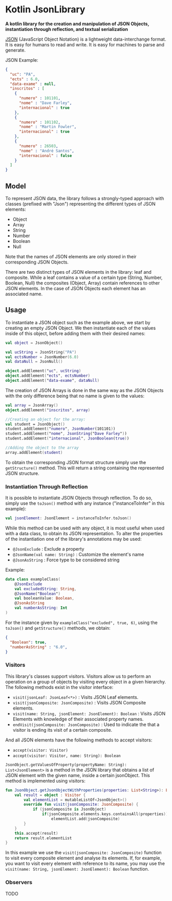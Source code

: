 # Kotlin JsonLibrary

**A kotlin library for the creation and manipulation of JSON Objects, instantiation through reflection, and textual serialization**

[JSON](https://www.json.org/json-en.html) (JavaScript Object Notation) is a lightweight data-interchange format. It is easy for humans to read and write. 
It is easy for machines to parse and generate.

JSON Example:
```json
{
  "uc": "PA",
  "ects" : 6.0,
  "data-exame" : null,
  "inscritos" : [
    {
      "numero" : 101101,
      "nome" : "Dave Farley",
      "internacional" : true
    },
    {
      "numero" : 101102,
      "nome" : "Martin Fowler",
      "internacional" : true
    },
    {
      "numero" : 26503,
      "nome" : "André Santos",
      "internacional" : false
    }
  ]
}
```

## Model

To represent JSON data, the library follows a strongly-typed approach with classes (prefixed with "Json") representing the different types of JSON elements:

- Object
- Array
- String
- Number
- Boolean
- Null

Note that the names of JSON elements are only stored in their corresponding JSON Objects.

There are two distinct types of JSON elements in the library: leaf and composite. While a leaf contains a value of a certain type (String, Number, Boolean, Null) 
the composites (Object, Array) contain references to other JSON elements. In the case of JSON Objects each element has an associated name.

## Usage

To instantiate a JSON object such as the example above, we start by creating an empty JSON Object. 
We then instantiate each of the values inside of this object, before adding them with their desired names: 
```kotlin
val object = JsonObject()

val ucString = JsonString("PA")
val ectsNumber = JsonNumber(6.0)
val dataNull = JsonNull()

object.addElement("uc", ucString)
object.addElement("ects", ectsNumber)
object.addElement("data-exame", dataNull)
```

The creation of JSON Arrays is done in the same way as the JSON Objects with the only difference being that no name is given to the values:
```kotlin
val array = JsonArray()
object.addElement("inscritos", array)

//Creating an object for the array: 
val student = JsonObject()
student.addElement("numero", JsonNumber(101101))
student.addElement("nome", JsonString("Dave Farley"))
student.addElement("internacional", JsonBoolean(true))

//Adding the object to the array
array.addElement(student)
```

To obtain the corresponding JSON format structure simply use the `getStructure()` method. This will return a string containing the represented JSON structure.

### Instantiation Through Reflection

It is possible to instantiate JSON Objects through reflection. To do so, simply use the `toJson()` method with any instance ("instanceToInfer" in this example):
```kotlin
val jsonElement: JsonElement = instanceToInfer.toJson()
```

While this method can be used with any object, it is most useful when used with a data class, to obtain its JSON representation.
To alter the properties of the instantiation one of the library's annotations may be used:
- `@JsonExclude` : Exclude a property
- `@JsonName(val name: String)` : Customize the element's name
- `@JsonAsString` : Force type to be considered string

Example:
```kotlin
data class exampleClass(
    @JsonExclude
    val excludedString: String,
    @JsonName("Boolean")
    val booleanValue: Boolean,
    @JsonAsString
    val numberAsString: Int
)
```

For the instance given by `exampleClass("excluded", true, 6)`, using the `toJson()` and `getStructure()` methods, we obtain:
```json
{
  "Boolean": true,
  "numberAsString" : "6.0",
}
```

### Visitors

This library's classes support visitors. Visitors allow us to perform an operation on a group of objects by visiting every object in a given hierarchy.
The following methods exist in the visitor interface:
- `visit(jsonLeaf: JsonLeaf<*>)` : Visits JSON Leaf elements.
- `visit(jsonComposite: JsonComposite)` : Visits JSON Composite elements.
- `visit(name: String, jsonElement: JsonElement): Boolean` : Visits JSON Elements with knowledge of their associated property names.
- `endVisit(jsonComposite: JsonComposite)` : Used to indicate the that a visitor is ending its visit of a certain composite.

And all JSON elements have the following methods to accept visitors:
- `accept(visitor: Visitor)`
- `accept(visitor: Visitor, name: String): Boolean`

`JsonObject.getValuesOfProperty(propertyName: String): List<JsonElement>` is a method in the JSON library that obtains a list of JSON element with the given name, inside a certain jsonObject.
This method is implemented using visitors: 

```kotlin
fun JsonObject.getJsonObjectWithProperties(properties: List<String>): List<JsonObject> {
    val result = object : Visitor {
        val elementList = mutableListOf<JsonObject>()
        override fun visit(jsonComposite: JsonComposite) {
            if (jsonComposite is JsonObject)
                if(jsonComposite.elements.keys.containsAll(properties))
                    elementList.add(jsonComposite)
        }
    }
    this.accept(result)
    return result.elementList
}
```

In this example we use the `visit(jsonComposite: JsonComposite)` function to visit every composite element and analyse its elements.
If, for example, you want to visit every element with reference to its name, you may use the `visit(name: String, jsonElement: JsonElement): Boolean` function.

### Observers

TODO
